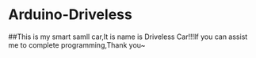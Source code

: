 # Arduino-Driveless
##This is my smart samll car,It is name is Driveless Car!!!If you can assist me to complete programming,Thank you~

